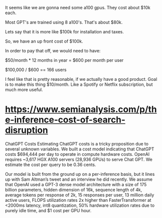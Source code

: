 

It seems like we are gonna need some a100 gpus. They cost about $10k each.

Most GPT's are trained using 8 a100's. That's about $80k. 

Lets say that it is more like $100k for installation and taxes.

So, we have an up front cost of $100k. 

In order to pay that off, we would need to have:

$50/month * 12 months in year = $600 per month per user

$100,000 / $600 == 166 users

I feel like that is pretty reasonable, if we actually have a good product. Goal is to make this thing $10/month. Like a Spotify or Netflix subscription, but much more useful.


# https://www.semianalysis.com/p/the-inference-cost-of-search-disruption
ChatGPT Costs
Estimating ChatGPT costs is a tricky proposition due to several unknown variables. We built a cost model indicating that ChatGPT costs $694,444 per day to operate in compute hardware costs. OpenAI requires ~3,617 HGX A100 servers (28,936 GPUs) to serve Chat GPT. We estimate the cost per query to be 0.36 cents.

Our model is built from the ground up on a per-inference basis, but it lines up with Sam Altman’s tweet and an interview he did recently. We assume that OpenAI used a GPT-3 dense model architecture with a size of 175 billion parameters, hidden dimension of 16k, sequence length of 4k, average tokens per response of 2k, 15 responses per user, 13 million daily active users, FLOPS utilization rates 2x higher than FasterTransformer at <2000ms latency, int8 quantization, 50% hardware utilization rates due to purely idle time, and $1 cost per GPU hour.